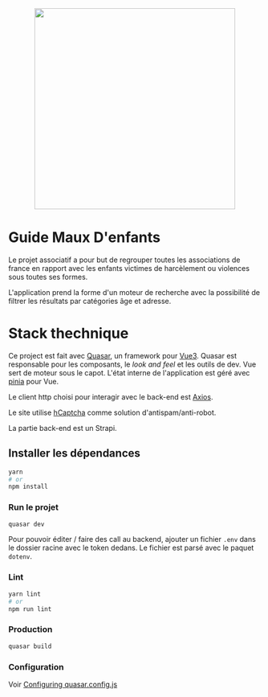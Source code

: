 <div align="center">
  <img src="https://centresrelier.org/wp-content/uploads/2022/01/CR_logo.svg" width="400">
</div>

# Guide Maux D'enfants

Le projet associatif a pour but de regrouper toutes les associations de france en rapport avec les enfants victimes
de harcèlement ou violences sous toutes ses formes.

L'application prend la forme d'un moteur de recherche avec la possibilité de filtrer les résultats par catégories âge et adresse.


# Stack thechnique

Ce project est fait avec [Quasar](https://quasar.dev/), un framework pour [Vue3](https://vuejs.org/). Quasar est responsable pour les composants, le _look and feel_ et les outils de dev. Vue sert de moteur sous le capot.
L'état interne de l'application est géré avec [pinia](https://pinia.vuejs.org/) pour Vue.

Le client http choisi pour interagir avec le back-end est [Axios](https://axios-http.com/docs/intro).

Le site utilise [hCaptcha](https://www.hcaptcha.com/) comme solution d'antispam/anti-robot.

La partie back-end est un Strapi.

## Installer les dépendances
```bash
yarn
# or
npm install
```

### Run le projet
```bash
quasar dev
```

Pour pouvoir éditer / faire des call au backend, ajouter un fichier `.env` dans le dossier racine avec le token dedans. Le fichier est parsé avec le paquet `dotenv`.

### Lint
```bash
yarn lint
# or
npm run lint
```



### Production
```bash
quasar build
```

### Configuration
Voir [Configuring quasar.config.js](https://v2.quasar.dev/quasar-cli-vite/quasar-config-js)

